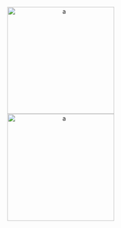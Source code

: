 <p align="center">
  <img style="display:inline-block;margin-right:10px;" src="https://media1.giphy.com/media/xT5LMRXQ4yPjL415q8/giphy.gif" alt="a" height="250"/>
  <img style="display:inline-block;margin-right:10px;" src="https://media1.giphy.com/media/cU0nH14Mg7MbnaBCvX/giphy.gif" alt="a" height="250"/>
</p>

